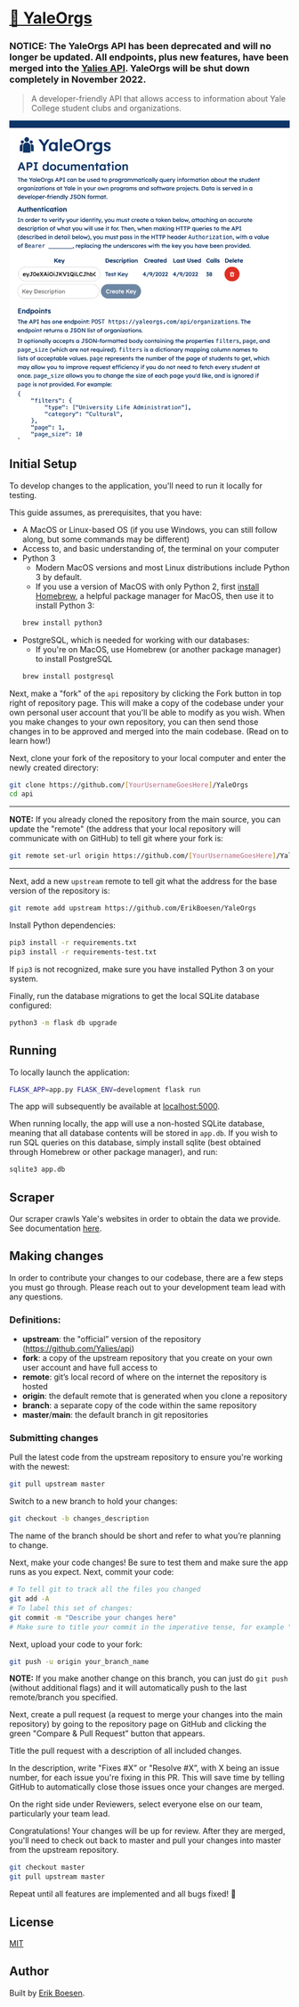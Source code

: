 # [👥 YaleOrgs](https://yaleorgs.com)

### NOTICE: The YaleOrgs API has been deprecated and will no longer be updated. All endpoints, plus new features, have been merged into the [Yalies API](https://yalies.io/api). YaleOrgs will be shut down completely in November 2022.

> A developer-friendly API that allows access to information about Yale College student clubs and organizations.

![Screenshot](screenshot.png)

## Initial Setup
To develop changes to the application, you'll need to run it locally for testing.

This guide assumes, as prerequisites, that you have:
* A MacOS or Linux-based OS (if you use Windows, you can still follow along, but some commands may be different)
* Access to, and basic understanding of, the terminal on your computer
* Python 3
    * Modern MacOS versions and most Linux distributions include Python 3 by default.
    * If you use a version of MacOS with only Python 2, first [install Homebrew](https://brew.sh/#install), a helpful package manager for MacOS, then use it to install Python 3:
    ```sh
    brew install python3
    ```
* PostgreSQL, which is needed for working with our databases:
    * If you're on MacOS, use Homebrew (or another package manager) to install PostgreSQL
    ```sh
    brew install postgresql
    ```


Next, make a "fork" of the `api` repository by clicking the Fork button in top right of repository page. This will make a copy of the codebase under your own personal user account that you'll be able to modify as you wish. When you make changes to your own repository, you can then send those changes in to be approved and merged into the main codebase. (Read on to learn how!)

Next, clone your fork of the repository to your local computer and enter the newly created directory:
```sh
git clone https://github.com/[YourUsernameGoesHere]/YaleOrgs
cd api
```
---
**NOTE:** If you already cloned the repository from the main source, you can update the "remote" (the address that your local repository will communicate with on GitHub) to tell git where your fork is:
```sh
git remote set-url origin https://github.com/[YourUsernameGoesHere]/YaleOrgs
```
---

Next, add a new `upstream` remote to tell git what the address for the base version of the repository is:
```sh
git remote add upstream https://github.com/ErikBoesen/YaleOrgs
```

Install Python dependencies:
```sh
pip3 install -r requirements.txt
pip3 install -r requirements-test.txt
```

If `pip3` is not recognized, make sure you have installed Python 3 on your system.

Finally, run the database migrations to get the local SQLite database configured:
```sh
python3 -m flask db upgrade
```

## Running
To locally launch the application:
```sh
FLASK_APP=app.py FLASK_ENV=development flask run
```
The app will subsequently be available at [localhost:5000](http://localhost:5000).

When running locally, the app will use a non-hosted SQLite database, meaning that all database contents will be stored in `app.db`. If you wish to run SQL queries on this database, simply install sqlite (best obtained through Homebrew or other package manager), and run:
```sh
sqlite3 app.db
```

## Scraper
Our scraper crawls Yale's websites in order to obtain the data we provide. See documentation [here](app/scraper/README.md).

## Making changes
In order to contribute your changes to our codebase, there are a few steps you must go through. Please reach out to your development team lead with any questions.

### Definitions:
* **upstream**: the "official” version of the repository (https://github.com/Yalies/api)
* **fork**: a copy of the upstream repository that you create on your own user account and have full access to
* **remote**: git’s local record of where on the internet the repository is hosted
* **origin**: the default remote that is generated when you clone a repository
* **branch**: a separate copy of the code within the same repository
* **master**/**main**: the default branch in git repositories

### Submitting changes
Pull the latest code from the upstream repository to ensure you're working with the newest:
```sh
git pull upstream master
```
Switch to a new branch to hold your changes:
```sh
git checkout -b changes_description
```
The name of the branch should be short and refer to what you’re planning to change.

Next, make your code changes! Be sure to test them and make sure the app runs as you expect.
Next, commit your code:
```sh
# To tell git to track all the files you changed
git add -A
# To label this set of changes:
git commit -m "Describe your changes here"
# Make sure to title your commit in the imperative tense, for example "Add new features” instead of "Added…", "Adding…", etc.
```
Next, upload your code to your fork:
```sh
git push -u origin your_branch_name
```
**NOTE:** If you make another change on this branch, you can just do `git push` (without additional flags) and it will automatically push to the last remote/branch you specified.

Next, create a pull request (a request to merge your changes into the main repository) by going to the repository page on GitHub and clicking the green "Compare & Pull Request” button that appears.

Title the pull request with a description of all included changes.

In the description, write "Fixes #X” or "Resolve #X”, with X being an issue number, for each issue you're fixing in this PR. This will save time by telling GitHub to automatically close those issues once your changes are merged.

On the right side under Reviewers, select everyone else on our team, particularly your team lead.

Congratulations! Your changes will be up for review. After they are merged, you'll need to check out back to master and pull your changes into master from the upstream repository.
```sh
git checkout master
git pull upstream master
```
Repeat until all features are implemented and all bugs fixed! :slightly_smiling_face:

## License
[MIT](LICENSE)

## Author
Built by [Erik Boesen](https://github.com/ErikBoesen).
